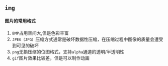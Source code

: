 ## `img`

#### 图片的常用格式

1. `BMP`占用空间大,但是色彩丰富
2. `JPEG（JPG）`压缩方式通常是破坏数据性压缩，在压缩过程中图像的质量会遭受到可见的破坏
3. `png`无损压缩的位图格式，支持`alpha`通道的透明/半透明性
4. `gif`图片效果比较差，但是可以制作动画